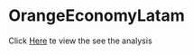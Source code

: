 # OrangeEconomyLatam

Click [Here](https://mahonry.github.io/OrangeEconomyLatam/) te view the see the analysis
